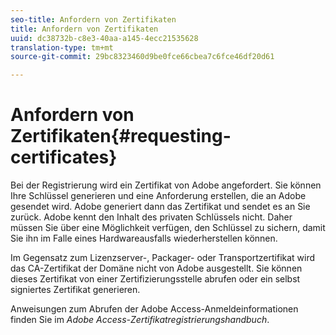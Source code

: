 ```yaml
---
seo-title: Anfordern von Zertifikaten
title: Anfordern von Zertifikaten
uuid: dc38732b-c8e3-40aa-a145-4ecc21535628
translation-type: tm+mt
source-git-commit: 29bc8323460d9be0fce66cbea7c6fce46df20d61

---
```



# Anfordern von Zertifikaten{#requesting-certificates}

Bei der Registrierung wird ein Zertifikat von Adobe angefordert. Sie können Ihre Schlüssel generieren und eine Anforderung erstellen, die an Adobe gesendet wird. Adobe generiert dann das Zertifikat und sendet es an Sie zurück. Adobe kennt den Inhalt des privaten Schlüssels nicht. Daher müssen Sie über eine Möglichkeit verfügen, den Schlüssel zu sichern, damit Sie ihn im Falle eines Hardwareausfalls wiederherstellen können.

Im Gegensatz zum Lizenzserver-, Packager- oder Transportzertifikat wird das CA-Zertifikat der Domäne nicht von Adobe ausgestellt. Sie können dieses Zertifikat von einer Zertifizierungsstelle abrufen oder ein selbst signiertes Zertifikat generieren.

Anweisungen zum Abrufen der Adobe Access-Anmeldeinformationen finden Sie im *Adobe Access-Zertifikatregistrierungshandbuch*.
